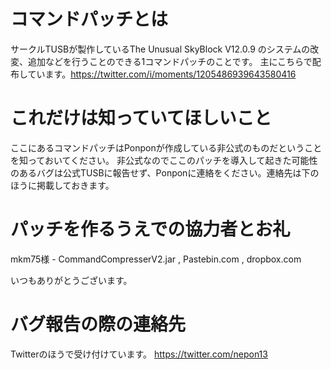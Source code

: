 # コマンドパッチとは
サークルTUSBが製作しているThe Unusual SkyBlock V12.0.9 のシステムの改変、追加などを行うことのできる1コマンドパッチのことです。
主にこちらで配布しています。https://twitter.com/i/moments/1205486939643580416

# これだけは知っていてほしいこと
ここにあるコマンドパッチはPonponが作成している非公式のものだということを知っておいてください。
非公式なのでここのパッチを導入して起きた可能性のあるバグは公式TUSBに報告せず、Ponponに連絡をください。連絡先は下のほうに掲載しておきます。

# パッチを作るうえでの協力者とお礼
mkm75様 - CommandCompresserV2.jar ,
Pastebin.com ,
dropbox.com

いつもありがとうございます。

# バグ報告の際の連絡先
Twitterのほうで受け付けています。
https://twitter.com/nepon13

